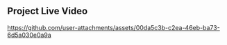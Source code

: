 ## Project Live Video


https://github.com/user-attachments/assets/00da5c3b-c2ea-46eb-ba73-6d5a030e0a9a

